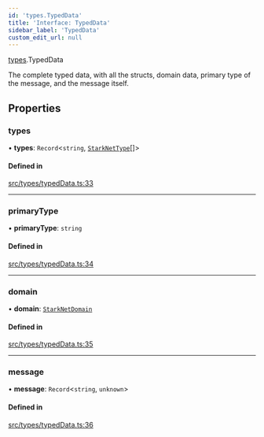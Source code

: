 ```yaml
---
id: 'types.TypedData'
title: 'Interface: TypedData'
sidebar_label: 'TypedData'
custom_edit_url: null
---
```


[types](../namespaces/types.md).TypedData

The complete typed data, with all the structs, domain data, primary type of the message, and the message itself.

## Properties

### types

• **types**: `Record`<`string`, [`StarkNetType`](../namespaces/types.md#starknettype)[]\>

#### Defined in

[src/types/typedData.ts:33](https://github.com/starknet-io/starknet.js/blob/v5.24.3/src/types/typedData.ts#L33)

---

### primaryType

• **primaryType**: `string`

#### Defined in

[src/types/typedData.ts:34](https://github.com/starknet-io/starknet.js/blob/v5.24.3/src/types/typedData.ts#L34)

---

### domain

• **domain**: [`StarkNetDomain`](types.StarkNetDomain.md)

#### Defined in

[src/types/typedData.ts:35](https://github.com/starknet-io/starknet.js/blob/v5.24.3/src/types/typedData.ts#L35)

---

### message

• **message**: `Record`<`string`, `unknown`\>

#### Defined in

[src/types/typedData.ts:36](https://github.com/starknet-io/starknet.js/blob/v5.24.3/src/types/typedData.ts#L36)
